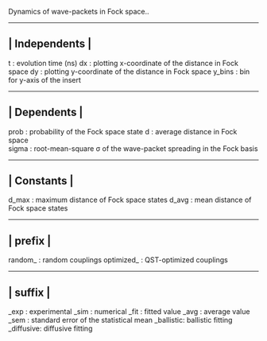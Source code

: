 Dynamics of wave-packets in Fock space..

----------------
| Independents |
----------------
t           : evolution time (ns)
dx          : plotting x-coordinate of the distance in Fock space
dy          : plotting y-coordinate of the distance in Fock space
y_bins      : bin for y-axis of the insert

--------------
| Dependents |
--------------
prob        : probability of the Fock space state
d           : average distance in Fock space           
sigma       : root-mean-square σ of the wave-packet spreading in the Fock basis

-------------
| Constants | 
-------------  
d_max       : maximum distance of Fock space states
d_avg       : mean distance of Fock space states

---------- 
| prefix |
----------
random_     : random couplings
optimized_  : QST-optimized couplings

---------- 
| suffix |
----------
_exp      : experimental
_sim      : numerical
_fit      : fitted value
_avg      : average value
_sem      : standard error of the statistical mean
_ballistic: ballistic fitting
_diffusive: diffusive fitting